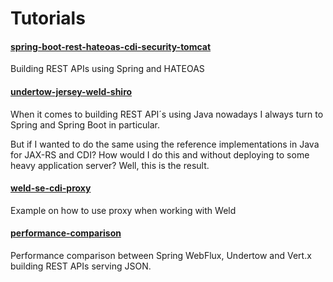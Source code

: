 # Tutorials

#### [spring-boot-rest-hateoas-cdi-security-tomcat](https://github.com/partjarnberg/tutorials/tree/master/spring-boot-rest-hateoas-cdi-security-tomcat)
Building REST APIs using Spring and HATEOAS

#### [undertow-jersey-weld-shiro](https://github.com/partjarnberg/tutorials/tree/master/undertow-jersey-weld-shiro)
When it comes to building REST API´s using Java nowadays I always turn to Spring and Spring Boot in particular.

But if I wanted to do the same using the reference implementations in Java for JAX-RS and CDI? How would I do this and without deploying to some heavy application server? Well, this is the result.

#### [weld-se-cdi-proxy](https://github.com/partjarnberg/tutorials/tree/master/weld-se-cdi-proxy)
Example on how to use proxy when working with Weld

#### [performance-comparison](https://github.com/partjarnberg/tutorials/tree/master/performance-comparison)
Performance comparison between Spring WebFlux, Undertow and Vert.x building REST APIs serving JSON.
